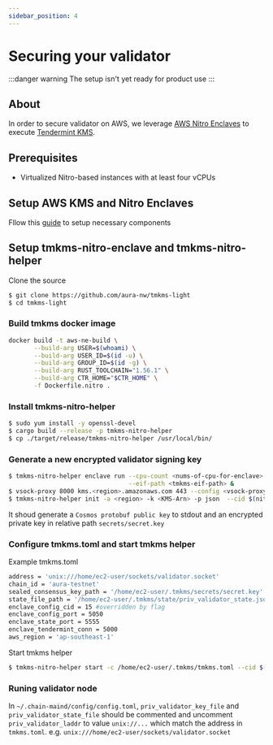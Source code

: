 ```yaml
---
sidebar_position: 4
---
```


# Securing your validator
:::danger warning
The setup isn't yet ready for product use
:::

## About
In order to secure validator on AWS, we leverage [AWS Nitro Enclaves](https://aws.amazon.com/blogs/aws/aws-nitro-enclaves-isolated-ec2-environments-to-process-confidential-data/) to execute [Tendermint KMS](https://github.com/iqlusioninc/tmkms).

## Prerequisites
- Virtualized Nitro-based instances with at least four vCPUs

## Setup AWS KMS and Nitro Enclaves
Fllow this [guide](https://crypto.org/docs/getting-started/advanced-tmkms-integration.html#setting-up-aws-nitro-enclaves-tendermint-kms-for-signing-blocks) to setup necessary components 

## Setup  tmkms-nitro-enclave and tmkms-nitro-helper
Clone the source
```bash
$ git clone https://github.com/aura-nw/tmkms-light
$ cd tmkms-light
```

### Build tmkms docker image
```bash
docker build -t aws-ne-build \
       --build-arg USER=$(whoami) \
       --build-arg USER_ID=$(id -u) \
       --build-arg GROUP_ID=$(id -g) \
       --build-arg RUST_TOOLCHAIN="1.56.1" \
       --build-arg CTR_HOME="$CTR_HOME" \
       -f Dockerfile.nitro .
```

### Install tmkms-nitro-helper
```bash
$ sudo yum install -y openssl-devel
$ cargo build --release -p tmkms-nitro-helper
$ cp ./target/release/tmkms-nitro-helper /usr/local/bin/
```

### Generate a new encrypted validator signing key
```bash
$ tmkms-nitro-helper enclave run --cpu-count <nums-of-cpu-for-enclave> \
                                 --eif-path <tmkms-eif-path> &
$ vsock-proxy 8000 kms.<region>.amazonaws.com 443 --config <vsock-proxy.yaml-path> &
$ tmkms-nitro-helper init -a <region> -k <KMS-Arn> -p json  --cid $(nitro-cli describe-enclaves | jq -r .[0].EnclaveCID)
```
It shoud generate a `Cosmos protobuf public key` to stdout and an encrypted private key in relative path `secrets/secret.key`

### Configure tmkms.toml and start tmkms helper
Example tmkms.toml
```bash
address = 'unix:///home/ec2-user/sockets/validator.socket'
chain_id = 'aura-testnet'
sealed_consensus_key_path = '/home/ec2-user/.tmkms/secrets/secret.key'
state_file_path = '/home/ec2-user/.tmkms/state/priv_validator_state.json'
enclave_config_cid = 15 #overridden by flag
enclave_config_port = 5050
enclave_state_port = 5555
enclave_tendermint_conn = 5000
aws_region = 'ap-southeast-1'
```

Start tmkms helper
```bash
$ tmkms-nitro-helper start -c /home/ec2-user/.tmkms/tmkms.toml --cid $(nitro-cli describe-enclaves | jq -r .[0].EnclaveCID)
```

### Runing validator node

In `~/.chain-maind/config/config.toml`, `priv_validator_key_file` and `priv_validator_state_file` should be commented and uncomment `priv_validator_laddr` to value `unix://...` which match the address in `tmkms.toml`. e.g. `unix:///home/ec2-user/sockets/validator.socket`